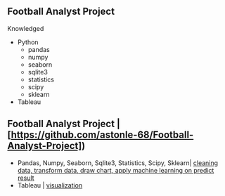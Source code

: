 ## Football Analyst Project
Knowledged
- Python
  + pandas
  + numpy
  + seaborn
  + sqlite3
  + statistics
  + scipy
  + sklearn
- Tableau
## Football Analyst Project | [https://github.com/astonle-68/Football-Analyst-Project])
- Pandas, Numpy, Seaborn, Sqlite3, Statistics, Scipy, Sklearn| [cleaning data, transform data, draw chart, apply machine learning on predict result](https://github.com/astonle-68/Football-Analyst-Project/blob/main/FOOTBALL_ANALYST.ipynb)
- Tableau | [visualization](https://public.tableau.com/views/FOOTBALL_ANALYST_FINAL/Analyzethefactorsthataffectmatchresult?:language=en&:display_count=y&:origin=viz_share_link)
